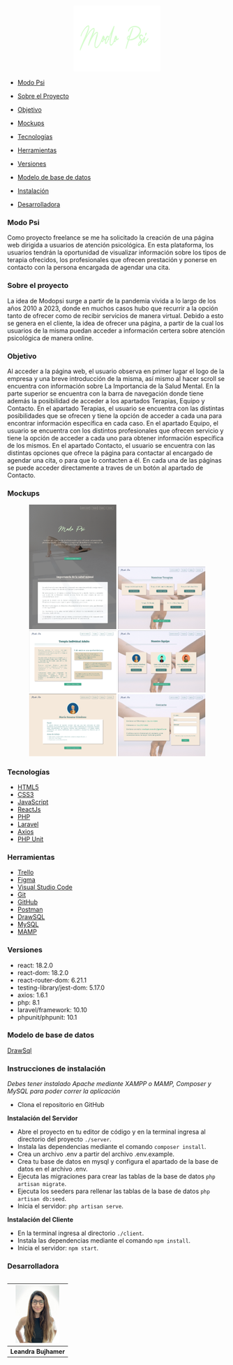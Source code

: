 <div align="center">
  <img src="./client/src/assets/Logo2.svg" alt="Logo modopsi" width="200" height="150"/>
</div> 


- [Modo Psi](#modo-psi)

- [Sobre el Proyecto](#sobre-el-proyecto)

- [Objetivo](#objetivo)

- [Mockups](#mockups)
  
- [Tecnologías](#tecnologías)

- [Herramientas](#herramientas)

- [Versiones](#versiones)

- [Modelo de base de datos](#modelo-de-base-de-datos)

- [Instalación](#instrucciones-de-instalación)

- [Desarrolladora](#desarrolladora)


### Modo Psi
Como proyecto freelance se me ha solicitado la creación de una página web dirigida a usuarios de atención psicológica.
En esta plataforma, los usuarios tendrán la oportunidad de visualizar información sobre los tipos de terapia ofrecidos, los profesionales que ofrecen prestación y ponerse en contacto con la persona encargada de agendar una cita.


### Sobre el proyecto
La idea de Modopsi surge a partir de la pandemia vivida a lo largo de los años 2010 a 2023, donde en muchos casos hubo que recurrir a la opción tanto de ofrecer como de recibir servicios de manera virtual. Debido a esto se genera en el cliente, la idea de ofrecer una página, a partir de la cual los usuarios de la misma puedan acceder a información certera sobre atención psicológica de manera online. 


### Objetivo
 Al acceder a la página web, el usuario observa en primer lugar el logo de la empresa y una breve introducción de la misma, así mismo al hacer scroll se encuentra con información sobre La Importancia de la Salud Mental. En la parte superior se encuentra con la barra de navegación donde tiene además la posibilidad de acceder a los apartados Terapias, Equipo y Contacto. 
 En el apartado Terapias, el usuario se encuentra con las distintas posibilidades que se ofrecen y tiene la opción de acceder a cada una para encontrar información específica en cada caso. 
 En el apartado Equipo, el usuario se encuentra con los distintos profesionales que ofrecen servicio y tiene la opción de acceder a cada uno para obtener información específica de los mismos.
 En el apartado Contacto, el usuario se encuentra con las distintas opciones que ofrece la página para contactar al encargado de agendar una cita, o para que lo contacten a él.
 En cada una de las páginas se puede acceder directamente a traves de un botón al apartado de Contacto. 


 ### Mockups
 
<div align="center">
  <img src="/client/src/assets/mockups/Home.png" alt="Home" width="200"/>
  <img src="/client/src/assets/mockups/Therapies.png" alt="Therapies" width="200"/>
  <img src="/client/src/assets/mockups/Therapy-details.png" alt="Therapy details" width="200"/>
  <img src="/client/src/assets/mockups/Team.png" alt="Team" width="200"/>
  <img src="/client/src/assets/mockups/Professional-details.png" alt="Professional details" width="200"/>
  <img src="/client/src/assets/mockups/Contact.png" alt="Contact" width="200"/>
</div>


### Tecnologías 

  - [HTML5](https://html.com/html5/)
  - [CSS3](https://css3.com/)
  - [JavaScript](https://www.javascript.com/)
  - [ReactJs](https://react.dev/)
  - [PHP](https://www.php.net/)
  - [Laravel](https://laravel.com/)
  - [Axios](https://axios-http.com/)
  - [PHP Unit](https://phpunit.de/)
  

### Herramientas

  - [Trello](https://trello.com/)
  - [Figma](https://www.figma.com/)
  - [Visual Studio Code](https://code.visualstudio.com/)
  - [Git](https://git-scm.com/)
  - [GitHub](https://github.com/)
  - [Postman](https://www.postman.com/)
  - [DrawSQL](https://drawsql.app/)
  - [MySQL](https://www.mysql.com/)
  - [MAMP](https://www.mamp.info/en/mac/)


### Versiones

-   react: 18.2.0
-   react-dom: 18.2.0
-   react-router-dom: 6.21.1
-   testing-library/jest-dom: 5.17.0
-   axios: 1.6.1
-   php: 8.1
-   laravel/framework: 10.10
-   phpunit/phpunit: 10.1

  
### Modelo de base de datos
[DrawSql](https://drawsql.app/teams/lea-2/diagrams/modopsi)


### Instrucciones de instalación

*Debes tener instalado Apache mediante XAMPP o MAMP, Composer y MySQL para poder correr la aplicación*

- Clona el repositorio en GitHub
  

**Instalación del Servidor**

- Abre el proyecto en tu editor de código y en la terminal ingresa al directorio del proyecto `./server`.
- Instala las dependencias mediante el comando `composer install`.
- Crea un archivo .env a partir del archivo .env.example. 
- Crea tu base de datos en mysql y configura el apartado de la base de datos en el archivo .env.
- Ejecuta las migraciones para crear las tablas de la base de datos `php artisan migrate`.
- Ejecuta los seeders para rellenar las tablas de la base de datos `php artisan db:seed`.
- Inicia el servidor: `php artisan serve`.


**Instalación del Cliente**

- En la terminal ingresa al directorio `./client`.
- Instala las dependencias mediante el comando `npm install`.
- Inicia el servidor: `npm start`.


### Desarrolladora


  <div style="white-space: nowrap; overflow-x: auto;">
   <table>
    <tr>
     <td>
        <div align="center">
            <a href="https://www.linkedin.com/in/leandra-bujhamer/">
                <img src="/client/src/assets/Developer.JPG" alt="Leandra Bujhamer" width="100"/>
            </a>
        </div>
     </td>
    </tr>
     <th>
       Leandra Bujhamer
     </th>
   </table>
  </div>
